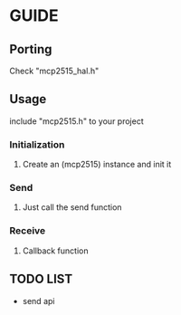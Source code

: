 # GUIDE

## Porting

Check "mcp2515_hal.h"

## Usage

include "mcp2515.h" to your project

### Initialization

1. Create an (mcp2515) instance and init it

### Send

1. Just call the send function

### Receive

1. Callback function

## TODO LIST

* send api 
